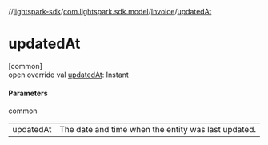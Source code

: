 //[lightspark-sdk](../../../index.md)/[com.lightspark.sdk.model](../index.md)/[Invoice](index.md)/[updatedAt](updated-at.md)

# updatedAt

[common]\
open override val [updatedAt](updated-at.md): Instant

#### Parameters

common

| | |
|---|---|
| updatedAt | The date and time when the entity was last updated. |
